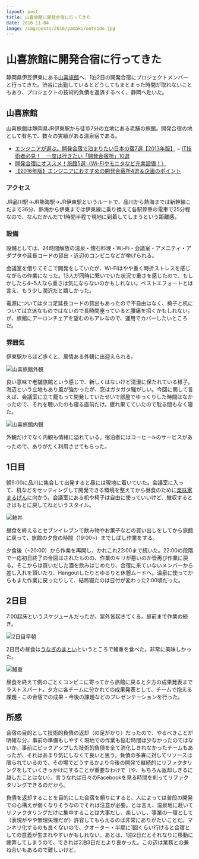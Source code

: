 ```yaml
---
layout: post
title: 山喜旅館に開発合宿に行ってきた
date: 2016-11-04
image: /img/posts/2016/yamaki/outside.jpg
---
```


# 山喜旅館に開発合宿に行ってきた

静岡県伊豆伊東にある[山喜旅館](http://www.ito-yamaki.jp/)へ、1泊2日の開発合宿にプロジェクトメンバーと行ってきた。渋谷に出勤しているとどうしてもまとまった時間が取れないこともあり、プロジェクトの技術的負債を返済するべく、静岡へ赴いた。

## 山喜旅館

山喜旅館は静岡県JR伊東駅から徒歩7分の立地にある老舗の旅館。開発合宿の地として有名で、数々の実績がある温泉宿である。

- [エンジニアが選ぶ。開発合宿で泊まりたい日本の宿7選【2013年版】](http://www.find-job.net/startup/devcamp-2013)
− [IT技術者必見！　一度は行きたい「開発合宿所」10選](http://hrnabi.com/2015/06/15/8336/)
- [開発合宿にオススメ！旅館5選（Wi-Fiやモニタなど充実設備！）](https://agency-star.com/freelance/articles/377/)
- [【2016年版】エンジニアにおすすめの開発合宿所4選＆企画のポイント](https://career.levtech.jp/guide/knowhow/article/52/)

### アクセス

JR品川駅→JR熱海駅→JR伊東駅というルートで、品川から熱海までは新幹線こだまで36分、熱海から伊東までは伊東線に乗り換えて各駅停車の電車で25分程なので、なんだかんだで1時間半程で現地に到着してしまうという距離感。

### 設備

設備としては、24時間解放の温泉・懐石料理・Wi-Fi・会議室・アメニティ・アダプタや延長コードの貸出・近辺のコンビニなどが挙げられる。

会議室を借りてそこで開発をしていたが、Wi-Fiはやや重く時折ストレスを感じながらの作業になった。13人が同時に繋いでいた状況で重さを感じたので、もしかしたら4~5人なら重さは気にならないのかもしれない。ベストエフォートとは言え、もう少し潤沢だと嬉しかった。

電源についてはタコ足延長コードの貸出もあったので不自由はなく、椅子と机については立派なものではないので長時間座っていると腰痛を招くかもしれない。が、旅館にアーロンチェアを望むのもアレなので、運用でカバーしたいところだ。

### 雰囲気

伊東駅からほど歩くと、風情ある外観に出迎えられる。

![山喜旅館外観](/img/posts/2016/yamaki/outside.jpg)

良い意味で老舗旅館という感じで、新しくはないけど清潔に保たれている様子。海辺という立地もあり風が強かったが、窓はガタガタ騒がしい。今回に関して言えば、会議室に立て籠もって開発していたせいで部屋でゆっくりした時間はなかったので、それを聴いたのも寝る直前だけ。疲れ果てていたので耽る間もなく寝た。

![山喜旅館内観](/img/posts/2016/yamaki/inside.jpg)

外観だけでなく内観も情緒に溢れている。宿泊者にはコーヒー☕のサービスがあったので、ありがたく利用させてもらった。

## 1日目

朝9:00に品川に集合して出発すると昼には現地に着いていた。会議室に入って、机などをセッティングして開発できる環境を整えてから昼食のために[楽味家まるげん](https://tabelog.com/shizuoka/A2205/A220503/22003774/)に向かう。会議室にある机や椅子は自由に使っていいけど、撤収するときはもとに戻してねというスタイル。

![鯵丼](/img/posts/2016/yamaki/horse-mackerel.jpg)

昼食を終えるとセブンイレブンで飲み物やお菓子などの買い出しをしてから旅館に戻って、旅館の夕食の時間（19:00~）までしばし作業をする。

夕食後（~20:00）から作業を再開し、かれこれ22:00まで続いた。22:00の段階で一応初日終了の合図はされたものの、作業のキリが悪いのか皆再び作業に戻る。そこからは買いだした酒を飲みはじめたり、合宿に来ていないメンバーから差し入れを頂いたり、Hangoutしたりとゆるりと休憩ムードへ。温泉に使ってからもまた作業に戻ったりして、結局寝たのは日付が変わった2:00頃だった。

## 2日目

7:00起床というスケジュールだったが、案外皆起きてくる。昼前まで作業の続き。

![2日目早朝](/img/posts/2016/yamaki/early-morning.jpg)

2日目の昼食は[うなぎのまとい](https://tabelog.com/shizuoka/A2205/A220503/22003157/)というところで鰻重を食べた。非常に美味しかった。

![鰻重](/img/posts/2016/yamaki/eel.jpg)

昼食を終えて例のごとくコンビニに寄ってから旅館に戻ると夕方の成果発表までラストスパート。夕方に各チームに分かれての成果発表として、チームで抱える課題・この合宿での成果・今後の課題などのプレゼンテーションを行った。

## 所感

合宿の目的として技術的負債の返却（の足がかり）だったので、やるべきことが明確な分、事前の準備もしやすく現地での作業も悩む時間は少なかったのではないか。事前にピックアップした技術的負債を全て消化しきれなかったチームもあったが、それはあまり気にしなくて良いと思う。負債の多寡に対してリソースは限られているので、その場でどうするかより今後の開発で継続的にリファクタリングをしていくきっかけにすることが重要なわけで（や、もちろん返却しきるに越したことはない）。言うなれば日々のFacebookを見る時間を削ってリファクタリングできるのだから。

負債を返却することを目的にした合宿を頼りにすると、人によっては普段の開発での心構えが弱くなりそうなのでそれは注意が必要。とは言え、温泉地に赴いてリファクタリングだけに集中することは大事だし、楽しいし、事業の一環として（表現がやや無理矢理だが）許容してもらえるのは非常にありがたいことだ。マンネリ化するのも良くないので、クオーター・半期に1回くらい行けると合宿としての意義が生まれやすいかもしれない。あとは、1泊2日だとそれなりに移動に疲弊してしまうので、できれば2泊3日だとより良かった。この辺は業務との兼ね合いもあるので難しいけど。
